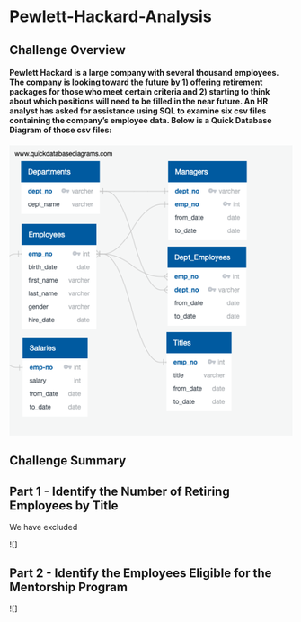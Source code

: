 # Pewlett-Hackard-Analysis

## Challenge Overview
#### Pewlett Hackard is a large company with several thousand employees. The company is looking toward the future by 1) offering retirement packages for those who meet certain criteria and 2) starting to think about which positions will need to be filled in the near future. An HR analyst has asked for assistance using SQL to examine six csv files containing the company’s employee data. Below is a Quick Database Diagram of those csv files:

![](https://github.com/AB3478/Pewlett-Hackard-Analysis/blob/92842ec2240c56c59a540caf02ed6ca3edff7637/Resources/EmployeeDB.png)

## Challenge Summary
## Part 1 - Identify the Number of Retiring Employees by Title
We have excluded 

![]

## Part 2 - Identify the Employees Eligible for the Mentorship Program

![]

